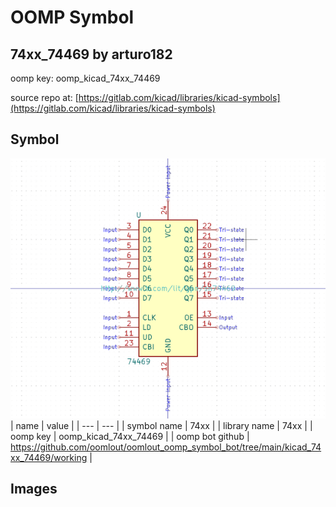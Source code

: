 # OOMP Symbol  
## 74xx_74469  by arturo182  
  
oomp key: oomp_kicad_74xx_74469  
  
source repo at: [https://gitlab.com/kicad/libraries/kicad-symbols](https://gitlab.com/kicad/libraries/kicad-symbols)  
## Symbol  
  
[![working.png](working_600.png)](working.png)  
| name | value | 
| --- | --- | 
| symbol name | 74xx | 
| library name | 74xx | 
| oomp key | oomp_kicad_74xx_74469 | 
| oomp bot github | https://github.com/oomlout/oomlout_oomp_symbol_bot/tree/main/kicad_74xx_74469/working | 
## Images  

